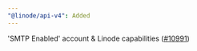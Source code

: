 ```yaml
---
"@linode/api-v4": Added
---
```


'SMTP Enabled' account & Linode capabilities ([#10991](https://github.com/linode/manager/pull/10991))
